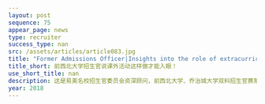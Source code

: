 ```yaml
---
layout: post
sequence: 75
appear_page: news
type: recruiter
success_type: nan
src: /assets/articles/article083.jpg
title: "Former Admissions Officer|Insights into the role of extracurricular activities "
title_short: 前西北大学招生官说课外活动这样做才能入眼！
use_short_title: nan
description: 这是易美名校招生官委员会资深顾问，前西北大学、乔治城大学双料招生官赛莱蒙女士对绝大部分学生的描述。该印象的由来是因为很多同学都理解错了课外活动所代表的意义。课外活动不是用来显示你在课外的兴趣，而是用来传达你对一个领域的专注。
year: 2018
---
```


